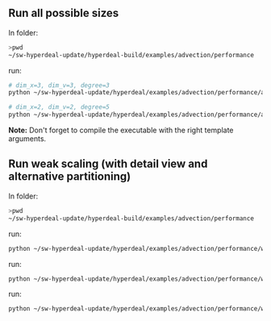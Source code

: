 ## Run all possible sizes

In folder:
```bash
>pwd
~/sw-hyperdeal-update/hyperdeal-build/examples/advection/performance
```

run:
```bash
# dim_x=3, dim_v=3, degree=3
python ~/sw-hyperdeal-update/hyperdeal/examples/advection/performance/all.py 3 3 3

# dim_x=2, dim_v=2, degree=5
python ~/sw-hyperdeal-update/hyperdeal/examples/advection/performance/all.py 2 2 5
```

**Note:** Don't forget to compile the executable with the right template arguments.


## Run weak scaling (with detail view and alternative partitioning)

In folder:
```bash
>pwd
~/sw-hyperdeal-update/hyperdeal-build/examples/advection/performance
```

run:
```bash
python ~/sw-hyperdeal-update/hyperdeal/examples/advection/performance/weak.py
```

run:
```bash
python ~/sw-hyperdeal-update/hyperdeal/examples/advection/performance/weak.py --mem
```

run:
```bash
python ~/sw-hyperdeal-update/hyperdeal/examples/advection/performance/weak.py --dist
```

